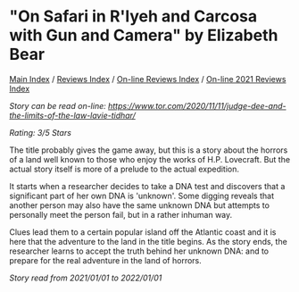 # "On Safari in R'lyeh and Carcosa with Gun and Camera" by Elizabeth Bear

[Main Index](../../../README.md) / [Reviews Index](../../README.md) / [On-line Reviews Index](../README.md) / [On-line 2021 Reviews Index](README.md)

*Story can be read on-line: <https://www.tor.com/2020/11/11/judge-dee-and-the-limits-of-the-law-lavie-tidhar/>*

*Rating: 3/5 Stars*

The title probably gives the game away, but this is a story about the horrors of a land well known to those who enjoy the works of H.P. Lovecraft. But the actual story itself is more of a prelude to the actual expedition.

It starts when a researcher decides to take a DNA test and discovers that a significant part of her own DNA is 'unknown'. Some digging reveals that another person may also have the same unknown DNA but attempts to personally meet the person fail, but in a rather inhuman way.

Clues lead them to a certain popular island off the Atlantic coast and it is here that the adventure to the land in the title begins. As the story ends, the researcher learns to accept the truth behind her unknown DNA: and to prepare for the real adventure in the land of horrors.

*Story read from 2021/01/01 to 2022/01/01*
